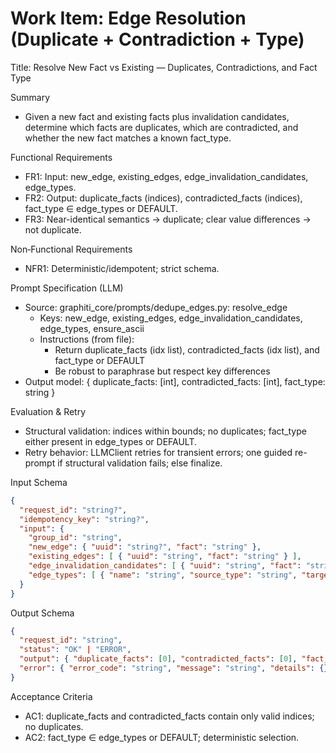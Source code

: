 # Work Item: Edge Resolution (Duplicate + Contradiction + Type)

Title: Resolve New Fact vs Existing — Duplicates, Contradictions, and Fact Type

Summary
- Given a new fact and existing facts plus invalidation candidates, determine which facts are duplicates, which are contradicted, and whether the new fact matches a known fact_type.

Functional Requirements
- FR1: Input: new_edge, existing_edges, edge_invalidation_candidates, edge_types.
- FR2: Output: duplicate_facts (indices), contradicted_facts (indices), fact_type ∈ edge_types or DEFAULT.
- FR3: Near-identical semantics → duplicate; clear value differences → not duplicate.

Non‑Functional Requirements
- NFR1: Deterministic/idempotent; strict schema.

Prompt Specification (LLM)
- Source: graphiti_core/prompts/dedupe_edges.py: resolve_edge
  - Keys: new_edge, existing_edges, edge_invalidation_candidates, edge_types, ensure_ascii
  - Instructions (from file):
    - Return duplicate_facts (idx list), contradicted_facts (idx list), and fact_type or DEFAULT
    - Be robust to paraphrase but respect key differences
- Output model: { duplicate_facts: [int], contradicted_facts: [int], fact_type: string }

Evaluation & Retry
- Structural validation: indices within bounds; no duplicates; fact_type either present in edge_types or DEFAULT.
- Retry behavior: LLMClient retries for transient errors; one guided re-prompt if structural validation fails; else finalize.

Input Schema
```json
{
  "request_id": "string?",
  "idempotency_key": "string?",
  "input": {
    "group_id": "string",
    "new_edge": { "uuid": "string?", "fact": "string" },
    "existing_edges": [ { "uuid": "string", "fact": "string" } ],
    "edge_invalidation_candidates": [ { "uuid": "string", "fact": "string" } ],
    "edge_types": [ { "name": "string", "source_type": "string", "target_type": "string" } ]
  }
}
```

Output Schema
```json
{
  "request_id": "string",
  "status": "OK" | "ERROR",
  "output": { "duplicate_facts": [0], "contradicted_facts": [0], "fact_type": "string" },
  "error": { "error_code": "string", "message": "string", "details": {} }
}
```

Acceptance Criteria
- AC1: duplicate_facts and contradicted_facts contain only valid indices; no duplicates.
- AC2: fact_type ∈ edge_types or DEFAULT; deterministic selection.

